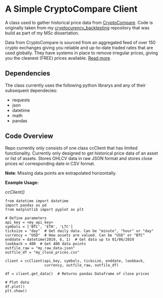 # A Simple CryptoCompare Client
A class used to gather historical price data from 
[CryptoCompare](https://www.cryptocompare.com/). Code is originally 
taken from my [cryptocurency_backtesting](https://github.com/DylanScotney/cryptocurrency_backtesting) repository that was build as part of my MSc dissertation.

Data from CryptoCompare is sourced from an aggregated feed of over 150 
crypto exchanges giving you reliable and up-to-date traded rates that
are used globally. They have systems in place to remove irregular 
prices, giving you the cleanest (FREE) prices available. 
[Read more](https://www.cryptocompare.com/media/27010937/cccagg_methodology_2018-02-26.pdf).

## **Dependencies**
The class currently uses the following python librarys and any of their 
subsequent dependecies: 
* requests
* json
* datetime
* math
* pandas

## **Code Overview**
Repo currently only consists of one class ccClient that has limited
functionality. Currently only designed to get historical price data 
of an asset or list of assets. Stores OHLCV data in raw JSON format
and stores close prices w/ corresponding date in CSV format. 

**Note**: Missing data points are extrapolated horizontally. 

**Example Usage:**

*ccClient()*
```
from datetime import datetime
import pandas as pd
from matplotlib import pyplot as plt

# Define parameters
api_key = <my_api_key>
symbols = ['BTC', 'ETH', 'LTC']
ticksize = "day"  # Get daily data. Can be "minute", "hour" or "day"
currency = "USD"  # How assets are valued. Can be "USD" or "BTC"
enddate = datetime(2019, 6, 1)  # Get data up to 01/06/2019
lookback = 400  # Get 400 data points
outfile_raw = "my_raw_data.json"
outfile_df = "my_close_prices.csv"

client = ccClient(api_key, symbols, ticksize, enddate, lookback,
                  currency, outfile_raw, outfile_df)

df = client.get_data()  # Returns pandas Dataframe of close prices

# Plot data
df.plot()
plt.show()
```
